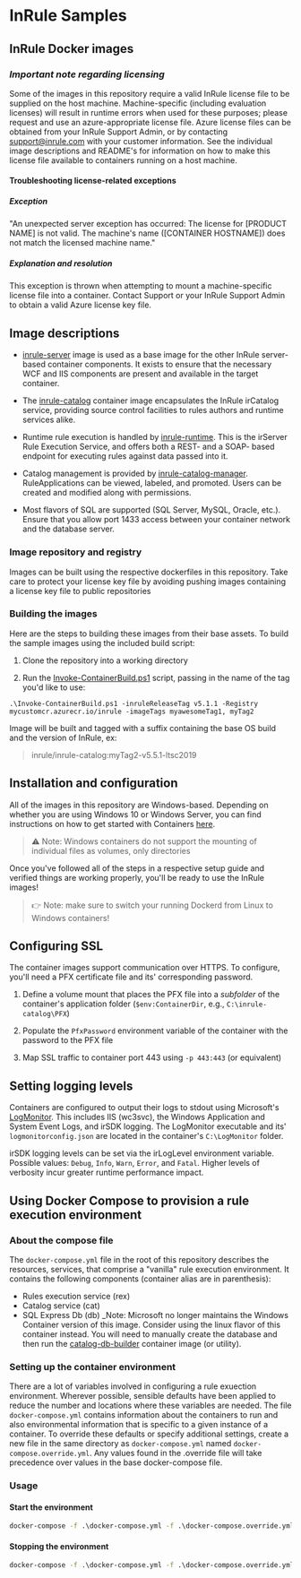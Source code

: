 # InRule Samples

## InRule Docker images

### ***Important note regarding licensing***

Some of the images in this repository require a valid InRule license file to be supplied on the host machine. Machine-specific (including evaluation licenses) will result in runtime errors when used for these purposes; please request and use an azure-appropriate license file. Azure license files can be obtained from your InRule Support Admin, or by contacting [support@inrule.com](mailto:support@inrule.com) with your customer information. See the individual image descriptions and README's for information on how to make this license file available to containers running on a host machine.

#### Troubleshooting license-related exceptions

##### Exception

"An unexpected server exception has occurred: The license for [PRODUCT NAME] is not valid. The machine's name ([CONTAINER HOSTNAME]) does not match the licensed machine name."

##### Explanation and resolution

This exception is thrown when attempting to mount a machine-specific license file into a container. Contact Support or your InRule Support Admin to obtain a valid Azure license key file.

## Image descriptions

* [inrule-server](inrule-server/) image is used as a base image for the other InRule server- based container components. It exists to ensure that the necessary WCF and IIS components are present and available in the target container.

* The [inrule-catalog](inrule-catalog/) container image encapsulates the InRule irCatalog service, providing source control facilities to rules authors and runtime services alike.

* Runtime rule execution is handled by [inrule-runtime](inrule-runtime/). This is the irServer Rule Execution Service, and offers both a REST- and a SOAP- based endpoint for executing rules against data passed into it.

* Catalog management is provided by [inrule-catalog-manager](inrule-catalog-manager/). RuleApplications can be viewed, labeled, and promoted. Users can be created and modified along with permissions.

* Most flavors of SQL are supported (SQL Server, MySQL, Oracle, etc.). Ensure that you allow port 1433 access between your container network and the database server.

### Image repository and registry

Images can be built using the respective dockerfiles in this repository. Take care to protect your license key file by avoiding pushing images containing a license key file to public repositories

### Building the images

Here are the steps to building these images from their base assets. To build the sample images using the included build script:

1. Clone the repository into a working directory

2. Run the [Invoke-ContainerBuild.ps1](/Invoke-ContainerBuild.ps1) script, passing in the name of the tag you'd like to use:

`.\Invoke-ContainerBuild.ps1 -inruleReleaseTag v5.1.1 -Registry mycustomcr.azurecr.io/inrule -imageTags myawesomeTag1, myTag2`

Image will be built and tagged with a suffix containing the base OS build and the version of InRule, ex:

> inrule/inrule-catalog:myTag2-v5.5.1-ltsc2019

## Installation and configuration

All of the images in this repository are Windows-based. Depending on whether you are using Windows 10 or Windows Server,
you can find instructions on how to get started with Containers [here](https://msdn.microsoft.com/en-us/virtualization/windowscontainers/quick_start/quick_start).

> ⚠ Note: Windows containers do not support the mounting of individual files as volumes, only directories

Once you've followed all of the steps in a respective setup guide and verified things are working properly, you'll be ready to use the InRule images!

> 👉 Note: make sure to switch your running Dockerd from Linux to Windows containers!

## Configuring SSL

The container images support communication over HTTPS. To configure, you'll need a PFX certificate file and its' corresponding password.

1. Define a volume mount that places the PFX file into a *subfolder* of the container's application folder (`$env:ContainerDir`, e.g., `C:\inrule-catalog\PFX`)

2. Populate the `PfxPassword` environment variable of the container with the password to the PFX file

3. Map SSL traffic to container port 443 using `-p 443:443` (or equivalent)

## Setting logging levels

Containers are configured to output their logs to stdout using Microsoft's [LogMonitor](https://github.com/microsoft/windows-container-tools/tree/master/LogMonitor). This includes IIS (wc3svc), the Windows Application and System Event Logs, and irSDK logging. The LogMonitor executable and its' `logmonitorconfig.json` are located in the container's `C:\LogMonitor` folder.

irSDK logging levels can be set via the irLogLevel environment variable. Possible values: `Debug`, `Info`, `Warn`, `Error`, and `Fatal`. Higher levels of verbosity incur greater runtime performance impact.

## Using Docker Compose to provision a rule execution environment

### About the compose file

The `docker-compose.yml` file in the root of this repository describes the resources, services, that comprise a "vanilla" rule execution environment.
It contains the following components (container alias are in parenthesis):

* Rules execution service (rex)
* Catalog service (cat)
* SQL Express Db (db) _Note: Microsoft no longer maintains the Windows Container version of this image. Consider using the linux flavor of this container instead. You will need to manually create the database and then run the [catalog-db-builder](/inrule-catalog-db-builder/) container image (or utility).

### Setting up the container environment

There are a lot of variables involved in configuring a rule exuection environment. Wherever possible, sensible defaults have been applied to reduce the number and locations where these variables are needed.
The file `docker-compose.yml` contains information about the containers to run and also environmental information that is specific to a given instance of a container. To override these defaults or specify additional settings, create  a new file in the same directory as `docker-compose.yml` named `docker-compose.override.yml`. Any values found in the .override file will take precedence over values in the base docker-compose file.

<!-- 
### Sample `docker-compose.override.yml` file

```data
version: '2.4'

services:
    rex:
        ports:
            - "80:8020"
            - "443:8021"
    cat:
        environment:
            - inrule:repository:service:connectionString "tcp:1433,https://mydb.cloudsomething.net;User Id=sa;Password=12345;Initial Catalog=InRuleCatalog"
```

Environment-specific variables are listed below each with a short description:

* TAG
  * The image tag to use. This should correspond to either `latest` or to a specific version of InRule (e.g., `5.0.16`).
* sa_password
  * Used by the db container to set the SA account password. The value of this is shared with the `catalogPassword` variable (TODO: consolidate variables)
  * Will be set as the **sa** SQL account's password when the **db** container is started. If an existing database is being attached, that databases' sa password will be reset to the provided value.
* CatalogUser
  * The name of the SQL login that the catalog service will use to connect to the catalog database.
* CatalogPassword
  * Same value as `sa_password`, but used by the `cat` container to connect to the Db.
* irCatalogDir (build-time)
  * Specifies the path on the container host to use for copying files needed by the irCatalog web service image.
  * This is one way to run an older version of InRule while still using the latest Docker image.
* irRuntimeDir (build-time)
  * Specifies the path to use when building the rule execution service image.
  * Behaves identically to **irCatalogDir**
* attach_dbs
  * Takes advantage of a host-shared volume mounted at `c:\inrule-catalog-db` on the host, and at `c:\data\` in the container.
  * Copy .MDF and .LDF files into the host's directory
  and they'll be available to the container.
  * A JSON string containing any pre-existing databases to attach to the Db container on startup. Typically, you will specify paths to an already-existing InRuleCatalog Db
  * Example: ```attach_dbs="[{'dbName':'InRuleCatalog', 'dbFiles':['C:\\data\\InRuleCatalog.mdf', 'C:\\data\\InRuleCatalog_log.ldf' ]}]"``` -->

### Usage

#### Start the environment

```cmd
docker-compose -f .\docker-compose.yml -f .\docker-compose.override.yml up
```

#### Stopping the environment

```cmd
docker-compose -f .\docker-compose.yml -f .\docker-compose.override.yml down
```